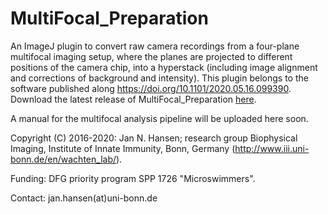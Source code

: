 # MultiFocal_Preparation
An ImageJ plugin to convert raw camera recordings from a four-plane multifocal imaging setup, where the planes are projected to different positions of the camera chip, into a hyperstack (including image alignment and corrections of background and intensity). This plugin belongs to the software published along https://doi.org/10.1101/2020.05.16.099390. Download the latest release of MultiFocal_Preparation [here](https://github.com/hansenjn/MultiFocal_Preparation/releases/).

A manual for the multifocal analysis pipeline will be uploaded here soon.

Copyright (C) 2016-2020: Jan N. Hansen; research group Biophysical Imaging, Institute of Innate Immunity, Bonn, Germany (http://www.iii.uni-bonn.de/en/wachten_lab/).

Funding: DFG priority program SPP 1726 "Microswimmers".

Contact: jan.hansen(at)uni-bonn.de
